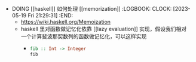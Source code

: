 - DOING [[haskell]] 如何处理 [[memorization]]
  :LOGBOOK:
  CLOCK: [2023-05-19 Fri 21:29:31]
  :END:
	- https://wiki.haskell.org/Memoization
	- haskell 里对函数做记忆化依靠 [[lazy evaluation]] 实现，假设我们相对一个计算斐波那契数列的函数做记忆化，可以这样实现
		- ```haskell
		  fib :: Int -> Integer
		  fib
		  ```